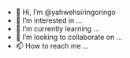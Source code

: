 - 👋 Hi, I’m @yahwehsiringoringo
- 👀 I’m interested in ...
- 🌱 I’m currently learning ...
- 💞️ I’m looking to collaborate on ...
- 📫 How to reach me ...

<!---
yahwehsiringoringo/yahwehsiringoringo is a ✨ special ✨ repository because its `README.md` (this file) appears on your GitHub profile.
You can click the Preview link to take a look at your changes.
--->
